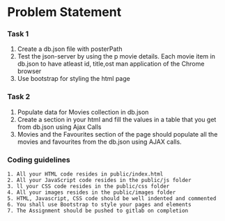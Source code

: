 

# Problem Statement

### Task 1 
1. Create a db.json file with posterPath
2. Test the json-server by using the p movie details. Each movie item in db.json to have atleast  id, title,ost man application of the Chrome browser
3. Use bootstrap for styling the html page


### Task 2
1. Populate data for Movies collection in db.json
2. Create a section in your html and fill the values in a table that you get from db.json using Ajax Calls
3. Movies and the Favourites section of the page should populate all the movies and favourites from the db.json using   AJAX calls.

### Coding guidelines
    1. All your HTML code resides in public/index.html
    2. All your JavaScript code resides in the public/js folder
    3. ll your CSS code resides in the public/css folder
    4. All your images resides in the public/images folder
    5. HTML, Javascript, CSS code should be well indented and commented
    6. You shall use Bootstrap to style your pages and elements
    7. The Assignment should be pushed to gitlab on completion